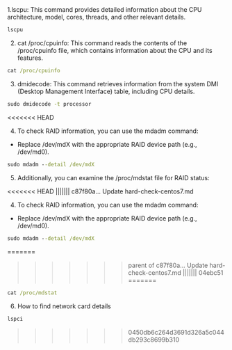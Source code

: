 ## 

1.lscpu: This command provides detailed information about the CPU architecture, model, cores, threads, and other relevant details.

```cmd
lscpu
```

2. cat /proc/cpuinfo: This command reads the contents of the /proc/cpuinfo file, which contains information about the CPU and its features.

```cmd
cat /proc/cpuinfo
```

3. dmidecode: This command retrieves information from the system DMI (Desktop Management Interface) table, including CPU details.

```cmd
sudo dmidecode -t processor
```
<<<<<<< HEAD

4. To check RAID information, you can use the mdadm command:

* Replace /dev/mdX with the appropriate RAID device path (e.g., /dev/md0).

```cmd
sudo mdadm --detail /dev/mdX
```

5. Additionally, you can examine the /proc/mdstat file for RAID status:

<<<<<<< HEAD
||||||| c87f80a... Update hard-check-centos7.md

4. To check RAID information, you can use the mdadm command:

* Replace /dev/mdX with the appropriate RAID device path (e.g., /dev/md0).

```cmd
sudo mdadm --detail /dev/mdX
```
=======
>>>>>>> parent of c87f80a... Update hard-check-centos7.md
||||||| 04ebc51
=======
```cmd
cat /proc/mdstat
```

6. How to find network card details

```cmd
lspci
```
>>>>>>> 0450db6c264d3691d326a5c044db293c8699b310
